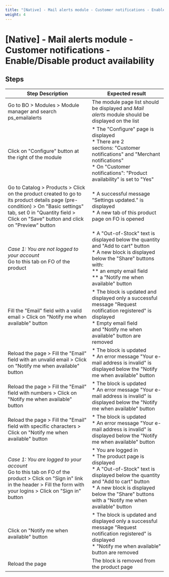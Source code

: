 ```yaml
---
title: "[Native] - Mail alerts module - Customer notifications - Enable/Disable product availability"
weight: 4
---
```


# [Native] - Mail alerts module - Customer notifications - Enable/Disable product availability
## Steps
| Step Description | Expected result |
| ----- | ----- |
| Go to BO > Modules > Module manager and search ps_emailalerts | The module page list should be displayed and *Mail alerts* module should be displayed on the list |
| Click on "Configure" button at the right of the module | * The "Configure" page is displayed<br> * There are 2 sections: "Customer notifications" and "Merchant notifications"<br> * On "Customer notifications": "Product availability" is set to "Yes" |
| Go to Catalog > Products > Click on the product created to go to its product details page (pre-condition) > On "Basic settings" tab, set 0 in "Quantity field > Click on "Save" button and click on "Preview" button | * A successful message "Settings updated." is displayed<br> * A new tab of this product page on FO is opened |
| *Case 1: You are not logged to your account*<br>Go to this tab on FO of the product | * A "Out-of-Stock" text is displayed below the quantity and "Add to cart" button<br> * A new block is displayed below the "Share" buttons with:<br> ** an empty email field<br> ** a "Notify me when available" button |
| Fill the "Email" field with a valid email > Click on "Notify me when available" button | * The block is updated and displayed only a successful message "Request notification registered" is displayed<br> * Empty email field and "Notify me when available" button are removed |
| Reload the page > Fill the "Email" field with an unvalid email > Click on "Notify me when available" button | * The block is updated<br> * An error message "Your e-mail address is invalid" is displayed below the "Notify me when available" button |
| Reload the page > Fill the "Email" field with numbers > Click on "Notify me when available" button | * The block is updated<br> * An error message "Your e-mail address is invalid" is displayed below the "Notify me when available" button |
| Reload the page > Fill the "Email" field with specific characters > Click on "Notify me when available" button | * The block is updated<br> * An error message "Your e-mail address is invalid" is displayed below the "Notify me when available" button |
| *Case 1: You are logged to your account*<br>Go to this tab on FO of the product > Click on "Sign in" link in the header > Fill the form with your logins > Click on "Sign in" button | * You are logged in<br> * The product page is displayed<br> * A "Out-of-Stock" text is displayed below the quantity and "Add to cart" button<br> * A new block is displayed below the "Share" buttons with a "Notify me when available" button |
| Click on "Notify me when available" button | * The block is updated and displayed only a successful message "Request notification registered" is displayed<br> * "Notify me when available" button are removed |
| Reload the page | The block is removed from the product page |
